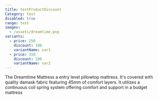 ```yaml
---
title: testProductDiscount
Category: test
disabled: true
range: test
images:
  - /assets/dreamtime.png
variants:
  - price: 250
    discount: 100
    variantName: var1
  - price: 350
    discount: 100
    variantName: var2
---
```


The Dreamtime Mattress a entry level pillowtop mattress.  It's covered with quality damask fabric featuring 45mm of comfort layers.  It utilizes a continuous coil spring system offering comfort and support in a budget mattress
